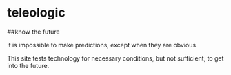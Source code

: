 # teleologic
##know the future

it is impossible to make predictions, except when they are obvious.

This site tests technology for necessary conditions, but not sufficient, to get into the future.
